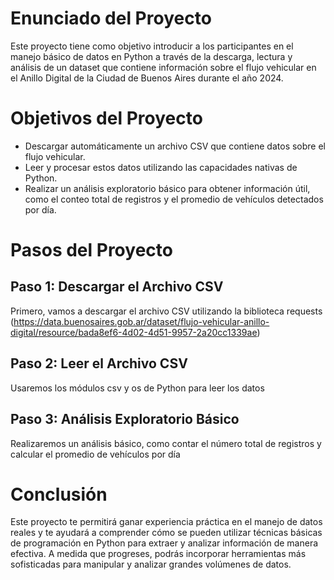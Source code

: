 # Enunciado del Proyecto
Este proyecto tiene como objetivo introducir a los participantes en el manejo básico de datos en Python a través de la descarga, lectura y análisis de un dataset que contiene información sobre el flujo vehicular en el Anillo Digital de la Ciudad de Buenos Aires durante el año 2024.

# Objetivos del Proyecto
- Descargar automáticamente un archivo CSV que contiene datos sobre el flujo vehicular.
- Leer y procesar estos datos utilizando las capacidades nativas de Python.
- Realizar un análisis exploratorio básico para obtener información útil, como el conteo total de registros y el promedio de vehículos detectados por día.

# Pasos del Proyecto
## Paso 1: Descargar el Archivo CSV
Primero, vamos a descargar el archivo CSV utilizando la biblioteca requests (https://data.buenosaires.gob.ar/dataset/flujo-vehicular-anillo-digital/resource/bada8ef6-4d02-4d51-9957-2a20cc1339ae)

## Paso 2: Leer el Archivo CSV
Usaremos los módulos csv y os de Python para leer los datos

## Paso 3: Análisis Exploratorio Básico
Realizaremos un análisis básico, como contar el número total de registros y calcular el promedio de vehículos por día

# Conclusión
Este proyecto te permitirá ganar experiencia práctica en el manejo de datos reales y te ayudará a comprender cómo se pueden utilizar técnicas básicas de programación en Python para extraer y analizar información de manera efectiva. A medida que progreses, podrás incorporar herramientas más sofisticadas para manipular y analizar grandes volúmenes de datos.






